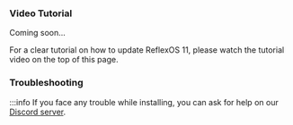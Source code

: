 ### Video Tutorial

Coming soon...

For a clear tutorial on how to update ReflexOS 11, please watch the tutorial video on the top of this page.

### Troubleshooting

:::info
If you face any trouble while installing, you can ask for help on our [Discord server](https://discord.gg/mdx2tKxSeV).